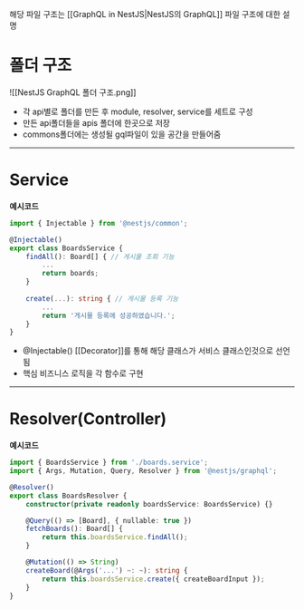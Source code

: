 해당 파일 구조는 [[GraphQL in NestJS|NestJS의 GraphQL]] 파일 구조에 대한 설명

# 폴더 구조
![[NestJS GraphQL 폴더 구조.png]]
- 각 api별로 폴더를 만든 후 module, resolver, service를 세트로 구성
- 만든 api폴더들을 apis 폴더에 한곳으로 저장
- commons폴더에는 생성될 gql파일이 있을 공간을 만들어줌

--- 
# Service

**예시코드**
```typescript
import { Injectable } from '@nestjs/common';

@Injectable() 
export class BoardsService { 
	findAll(): Board[] { // 게시물 조회 기능
		...
		return boards;
	}
	
	create(...): string { // 게시물 등록 기능
		...
		return '게시물 등록에 성공하였습니다.';
	}
}
```
- @Injectable() [[Decorator]]를 통해 해당 클래스가 서비스 클래스인것으로 선언됨
- 핵심 비즈니스 로직을 각 함수로 구현

--- 
# Resolver(Controller)

**예시코드**
```typescript
import { BoardsService } from './boards.service';
import { Args, Mutation, Query, Resolver } from '@nestjs/graphql';

@Resolver()
export class BoardsResolver {
	constructor(private readonly boardsService: BoardsService) {}

	@Query(() => [Board], { nullable: true })
	fetchBoards(): Board[] {
		return this.boardsService.findAll();
	}

	@Mutation(() => String)
	createBoard(@Args('...') ~: ~): string {
		return this.boardsService.create({ createBoardInput });
	}
}
```